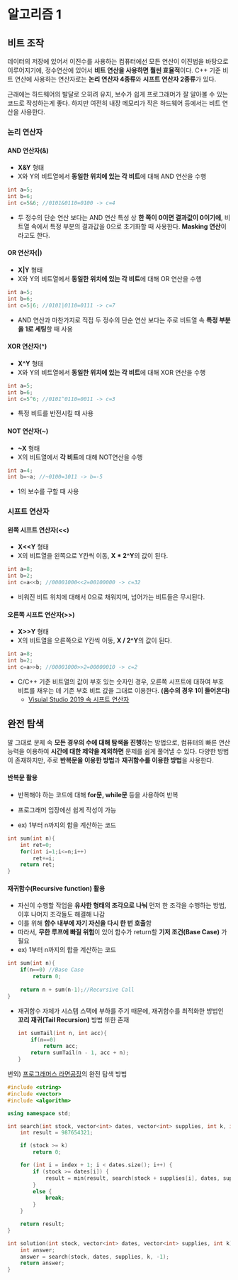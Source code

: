 # 알고리즘 1

## 비트 조작

 데이터의 저장에 있어서 이진수를 사용하는 컴퓨터에선 모든 연산이 이진법을 바탕으로 이루어지기에, 정수연산에 있어서 **비트 연산을 사용하면 훨씬 효율적**이다. C++ 기준 비트 연산에 사용하는 연산자로는 **논리 연산자 4종류**와 **시프트 연산자 2종류**가 있다.

 근래에는 하드웨어의 발달로 오히려 유지, 보수가 쉽게 프로그래머가 잘 알아볼 수 있는 코드로 작성하는게 좋다. 하지만 여전히 내장 메모리가 작은 하드웨어 등에서는 비트 연산을 사용한다.



### 논리 연산자

#### AND 연산자(&)

* **X&Y** 형태
* X와 Y의 비트열에서 **동일한 위치에 있는 각 비트**에 대해 AND 연산을 수행

```c++
int a=5;
int b=6;
int c=5&6; //0101&0110=0100 -> c=4
```

* 두 정수의 단순 연산 보다는 AND 연산 특성 상 **한 쪽이 0이면 결과값이 0이기에**, 비트열 속에서 특정 부분의 결과값을 0으로 초기화할 때 사용한다. **Masking 연산**이라고도 한다.

#### OR 연산자(|)

* **X|Y** 형태
* X와 Y의 비트열에서 **동일한 위치에 있는 각 비트**에 대해 OR 연산을 수행

```c++
int a=5;
int b=6;
int c=5|6; //0101|0110=0111 -> c=7
```

* AND 연산과 마찬가지로 직접 두 정수의 단순 연산 보다는 주로 비트열 속 **특정 부분을 1로 세팅**할 때 사용

#### XOR 연산자(^)

* **X^Y** 형태
* X와 Y의 비트열에서 **동일한 위치에 있는 각 비트**에 대해 XOR 연산을 수행

```c++
int a=5;
int b=6;
int c=5^6; //0101^0110=0011 -> c=3
```

* 특정 비트를 반전시킬 때 사용

#### NOT 연산자(~)

* **~X** 형태
* X의 비트열에서 **각 비트**에 대해 NOT연산을 수행

```c++
int a=4;
int b=~a; //~0100=1011 -> b=-5
```

* 1의 보수를 구할 때 사용



### 시프트 연산자

#### 왼쪽 시프트 연산자(<<)

* **X<<Y** 형태
* X의 비트열을 왼쪽으로 Y칸씩 이동, **X * 2^Y**의 값이 된다.

```c++
int a=8;
int b=2;
int c=a<<b; //00001000<<2=00100000 -> c=32
```

* 비워진 비트 위치에 대해서 0으로 채워지며, 넘어가는 비트들은 무시된다.

#### 오른쪽 시프트 연산자(>>)

* **X>>Y** 형태
* X의 비트열을 오른쪽으로 Y칸씩 이동, **X / 2^Y**의 값이 된다.

```c++
int a=8;
int b=2;
int c=a>>b; //00001000>>2=00000010 -> c=2
```

* C/C++ 기준 비트열의 값이 부호 있는 숫자인 경우, 오른쪽 시프트에 대하여 부호 비트를 채우는 데 기존 부호 비트 값을 그대로 이용한다. **(음수의 경우 1이 들어온다)**
  * [Visuial Studio 2019 속 시프트 연산자](https://docs.microsoft.com/ko-kr/cpp/cpp/left-shift-and-right-shift-operators-input-and-output?view=vs-2019)



## 완전 탐색

 말 그대로 문제 속 **모든 경우의 수에 대해 탐색을 진행**하는 방법으로, 컴퓨터의 빠른 연산 능력을 이용하여 **시간에 대한 제약을 제외하면** 문제를 쉽게 풀어낼 수 있다. 다양한 방법이 존재하지만, 주로 **반복문을 이용한 방법**과 **재귀함수를 이용한 방법**을 사용한다.



#### 반복문 활용

* 반복해야 하는 코드에 대해 **for문, while문** 등을 사용하여 반복
* 프로그래머 입장에선 쉽게 작성이 가능

* ex) 1부터 n까지의 합을 계산하는 코드

```c++
int sum(int n){
    int ret=0;
    for(int i=1;i<=n;i++)
        ret+=i;
    return ret;
}
```



#### 재귀함수(Recursive function) 활용

* 자신이 수행할 작업을 **유사한 형태의 조각으로 나눠** 먼저 한 조각을 수행하는 방법, 이후 나머지 조각들도 해결해 나감
* 이를 위해 **함수 내부에 자기 자신을 다시 한 번 호출**함
* 따라서, **무한 루프에 빠질 위험**이 있어 함수가 return할 **기저 조건(Base Case)** 가 필요
* ex) 1부터 n까지의 합을 계산하는 코드

```c++
int sum(int n){
    if(n==0) //Base Case
        return 0;
    
    return n + sum(n-1);//Recursive Call
}
```

* 재귀함수 자체가 시스템 스택에 부하를 주기 때문에, 재귀함수를 최적화한 방법인 **꼬리 재귀(Tail Recursion)** 방법 또한 존재

  ```c++
  int sumTail(int n, int acc){
      if(n==0)
          return acc;
      return sumTail(n - 1, acc + n);
  }
  ```



번외) [프로그래머스 라면공장](https://programmers.co.kr/learn/courses/30/lessons/42629)의 완전 탐색 방법

```c++
#include <string>
#include <vector>
#include <algorithm>

using namespace std;

int search(int stock, vector<int> dates, vector<int> supplies, int k, int index){//완전탐색
    int result = 987654321;

    if (stock >= k)
        return 0;

    for (int i = index + 1; i < dates.size(); i++) {
        if (stock >= dates[i]) {
            result = min(result, search(stock + supplies[i], dates, supplies, k, i) + 1);
        }
        else {
            break;
        }
    }

    return result;
}

int solution(int stock, vector<int> dates, vector<int> supplies, int k) {
    int answer;
    answer = search(stock, dates, supplies, k, -1);
    return answer;
}
```



